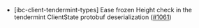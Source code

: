- [ibc-client-tendermint-types] Ease frozen Height check in the tendermint
  ClientState protobuf deserialization
  ([\#1061](https://github.com/cosmos/ibc-rs/issues/1061))
